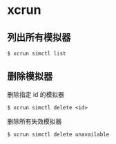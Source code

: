 # xcrun

## 列出所有模拟器

```
$ xcrun simctl list
```

## 删除模拟器

删除指定 id 的模拟器

```
$ xcrun simctl delete <id>
```

删除所有失效模拟器

```
$ xcrun simctl delete unavailable
```
